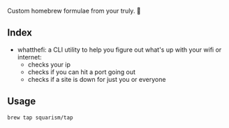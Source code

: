 Custom homebrew formulae from your truly.  :sunflower:

## Index

- whatthefi: a CLI utility to help you figure out what's up with your wifi or internet:
  - checks your ip
  - checks if you can hit a port going out
  - checks if a site is down for just you or everyone


## Usage

`brew tap squarism/tap`
